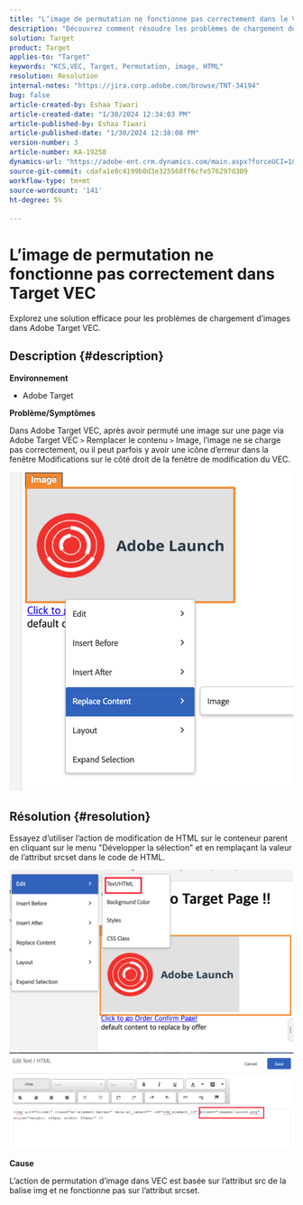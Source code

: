 ```yaml
---
title: "L’image de permutation ne fonctionne pas correctement dans le VEC de Target"
description: "Découvrez comment résoudre les problèmes de chargement des images dans Adobe Target VEC."
solution: Target
product: Target
applies-to: "Target"
keywords: "KCS,VEC, Target, Permutation, image, HTML"
resolution: Resolution
internal-notes: "https://jira.corp.adobe.com/browse/TNT-34194"
bug: false
article-created-by: Eshaa Tiwari
article-created-date: "1/30/2024 12:34:03 PM"
article-published-by: Eshaa Tiwari
article-published-date: "1/30/2024 12:38:08 PM"
version-number: 3
article-number: KA-19250
dynamics-url: "https://adobe-ent.crm.dynamics.com/main.aspx?forceUCI=1&pagetype=entityrecord&etn=knowledgearticle&id=7183e6d5-6bbf-ee11-9079-6045bd006268"
source-git-commit: cdafa1e0c4199b0d3e325568ff6cfe576297d309
workflow-type: tm+mt
source-wordcount: '141'
ht-degree: 5%

---
```


# L’image de permutation ne fonctionne pas correctement dans Target VEC


Explorez une solution efficace pour les problèmes de chargement d’images dans Adobe Target VEC.

## Description {#description}


<b>Environnement</b>

- Adobe Target

<b>Problème/Symptômes</b>

Dans Adobe Target VEC, après avoir permuté une image sur une page via Adobe Target VEC `>`  Remplacer le contenu `>`  Image, l’image ne se charge pas correctement, ou il peut parfois y avoir une icône d’erreur dans la fenêtre Modifications sur le côté droit de la fenêtre de modification du VEC.

![](assets/___7283e6d5-6bbf-ee11-9079-6045bd006268___.png)




## Résolution {#resolution}




Essayez d’utiliser l’action de modification de HTML sur le conteneur parent en cliquant sur le menu &quot;Développer la sélection&quot; et en remplaçant la valeur de l’attribut srcset dans le code de HTML.



![](assets/0776b561-36c2-ec11-983e-0022480ab970.png)![](assets/e63bb087-36c2-ec11-983e-0022480ab970.png)



<b>Cause</b>



L’action de permutation d’image dans VEC est basée sur l’attribut src de la balise img et ne fonctionne pas sur l’attribut srcset.
